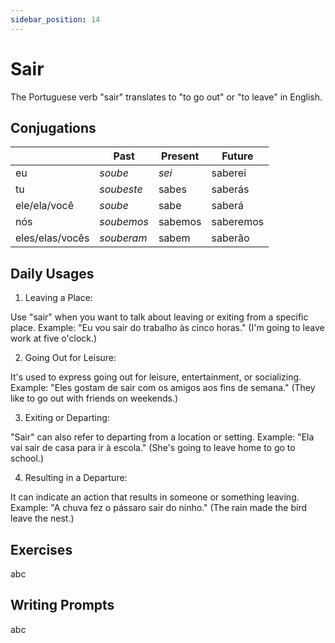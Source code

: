 ```yaml
---
sidebar_position: 14
---
```


# Sair

The Portuguese verb "sair" translates to "to go out" or "to leave" in English.

## Conjugations

|                 | Past       | Present | Future    |
| --------------- | ---------- | ------- | --------- |
| eu              | _soube_    | _sei_   | saberei   |
| tu              | _soubeste_ | sabes   | saberás   |
| ele/ela/você    | _soube_    | sabe    | saberá    |
| nós             | _soubemos_ | sabemos | saberemos |
| eles/elas/vocês | _souberam_ | sabem   | saberão   |

## Daily Usages

1. Leaving a Place:

Use "sair" when you want to talk about leaving or exiting from a specific place.
Example: "Eu vou sair do trabalho às cinco horas." (I'm going to leave work at five o'clock.)

2. Going Out for Leisure:

It's used to express going out for leisure, entertainment, or socializing.
Example: "Eles gostam de sair com os amigos aos fins de semana." (They like to go out with friends on weekends.)

3. Exiting or Departing:

"Sair" can also refer to departing from a location or setting.
Example: "Ela vai sair de casa para ir à escola." (She's going to leave home to go to school.)

4. Resulting in a Departure:

It can indicate an action that results in someone or something leaving.
Example: "A chuva fez o pássaro sair do ninho." (The rain made the bird leave the nest.)

## Exercises

abc

## Writing Prompts

abc
